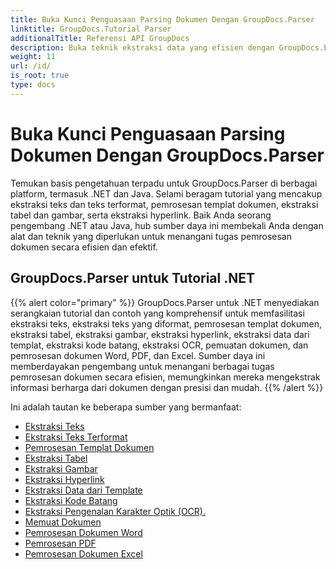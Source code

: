 ```yaml
---
title: Buka Kunci Penguasaan Parsing Dokumen Dengan GroupDocs.Parser
linktitle: GroupDocs.Tutorial Parser
additionalTitle: Referensi API GroupDocs
description: Buka teknik ekstraksi data yang efisien dengan GroupDocs.Parser untuk .NET & Java. Jelajahi tutorial tentang teks, tabel, ekstraksi gambar & lainnya.
weight: 11
url: /id/
is_root: true
type: docs
---
```

# Buka Kunci Penguasaan Parsing Dokumen Dengan GroupDocs.Parser


Temukan basis pengetahuan terpadu untuk GroupDocs.Parser di berbagai platform, termasuk .NET dan Java. Selami beragam tutorial yang mencakup ekstraksi teks dan teks terformat, pemrosesan templat dokumen, ekstraksi tabel dan gambar, serta ekstraksi hyperlink. Baik Anda seorang pengembang .NET atau Java, hub sumber daya ini membekali Anda dengan alat dan teknik yang diperlukan untuk menangani tugas pemrosesan dokumen secara efisien dan efektif.

## GroupDocs.Parser untuk Tutorial .NET
{{% alert color="primary" %}}
GroupDocs.Parser untuk .NET menyediakan serangkaian tutorial dan contoh yang komprehensif untuk memfasilitasi ekstraksi teks, ekstraksi teks yang diformat, pemrosesan templat dokumen, ekstraksi tabel, ekstraksi gambar, ekstraksi hyperlink, ekstraksi data dari templat, ekstraksi kode batang, ekstraksi OCR, pemuatan dokumen, dan pemrosesan dokumen Word, PDF, dan Excel. Sumber daya ini memberdayakan pengembang untuk menangani berbagai tugas pemrosesan dokumen secara efisien, memungkinkan mereka mengekstrak informasi berharga dari dokumen dengan presisi dan mudah.
{{% /alert %}}

Ini adalah tautan ke beberapa sumber yang bermanfaat:
 
- [Ekstraksi Teks](./net/text-extraction/)
- [Ekstraksi Teks Terformat](./net/formatted-text-extraction/)
- [Pemrosesan Templat Dokumen](./net/document-template-processing/)
- [Ekstraksi Tabel](./net/table-extraction/)
- [Ekstraksi Gambar](./net/image-extraction/)
- [Ekstraksi Hyperlink](./net/hyperlink-extraction/)
- [Ekstraksi Data dari Template](./net/data-extraction-from-templates/)
- [Ekstraksi Kode Batang](./net/barcode-extraction/)
- [Ekstraksi Pengenalan Karakter Optik (OCR).](./net/ocr-extraction/)
- [Memuat Dokumen](./net/document-loading/)
- [Pemrosesan Dokumen Word](./net/word-document-processing/)
- [Pemrosesan PDF](./net/pdf-processing/)
- [Pemrosesan Dokumen Excel](./net/excel-document-processing/)





